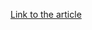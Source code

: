 [Link to the article](https://thehackernews.com/2024/12/uac-0125-abuses-cloudflare-workers-to.html)
